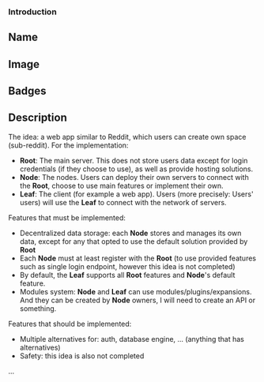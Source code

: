 ### Introduction

## Name
## Image
## Badges
## Description
The idea: a web app similar to Reddit, which users can create own space (sub-reddit). For the implementation:
- **Root**: The main server. This does not store users data except for login credentials (if they choose to use), as well as provide hosting solutions.
- **Node**: The nodes. Users can deploy their own servers to connect with the **Root**, choose to use main features or implement their own.
- **Leaf**: The client (for example a web app). Users (more precisely: Users' users) will use the **Leaf** to connect with the network of servers.

Features that must be implemented:
- Decentralized data storage: each **Node** stores and manages its own data, except for any that opted to use the default solution provided by **Root**
- Each **Node** must at least register with the **Root** (to use provided features such as single login endpoint, however this idea is not completed)
- By default, the **Leaf** supports all **Root** features and **Node**'s default feature.
- Modules system: **Node** and **Leaf** can use modules/plugins/expansions. And they can be created by **Node** owners, I will need to create an API or something.

Features that should be implemented:
- Multiple alternatives for: auth, database engine, ... (anything that has alternatives)
- Safety: this idea is also not completed

...
